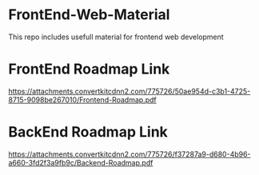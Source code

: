 # FrontEnd-Web-Material
This repo includes usefull material for frontend web development
# FrontEnd Roadmap Link
https://attachments.convertkitcdnn2.com/775726/50ae954d-c3b1-4725-8715-9098be267010/Frontend-Roadmap.pdf
# BackEnd Roadmap Link
https://attachments.convertkitcdnn2.com/775726/f37287a9-d680-4b96-a660-3fd2f3a9fb9c/Backend-Roadmap.pdf

